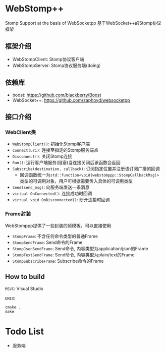 # WebStomp++
Stomp Support at the basis of WebSocketpp
基于WebSocket++的Stomp协议框架

## 框架介绍
- WebStompClient: Stomp协议客户端
- WebStompServer: Stomp协议服务端(doing)

## 依赖库
- boost: https://github.com/blackberry/Boost
- WebSocket++: https://github.com/zaphoyd/websocketpp

## 接口介绍
### WebClient类
- `WebStompClient()`: 初始化Stomp客户端
- `Connect(uri)`: 连接至指定的Stomp服务端点
- `Disconnect()`: 关闭Stomp连接
- `Run()`: 运行客户端服务(阻塞)当连接关闭后该函数会返回
- `Subscribe(destination, callback)`: 订阅指定位置并注册该订阅广播的回调
  - 回调函数统一为`std::function<void(webstomppp::StompCallbackMsg)>`类型的可调用对象，用户可根据需要传入具体的可调用类型
- `Send(send_msg)`: 向服务端发送一条消息
- `virtual OnConnected()`: 连接成功时回调
- `virtual void OnDisconnected()`: 断开连接时回调

### Frame封装
WebStomppp提供了一些封装的帧模板，可以直接使用
- `StompFrame`: 不含任何命令类型的普通Frame
- `StompSendFrame`: Send命令的Frame
- `StompJsonSendFrame`: Send命令, 内容类型为application/json的Frame
- `StompTextSendFrame`: Send命令, 内容类型为plain/text的Frame
- `StompSubscribeFrame`: Subscribe命令的Frame

## How to build
`MSVC`: Visual Studio

`UNIX`:  
```shell
cmake .
make
```
# Todo List
- 服务端